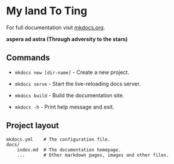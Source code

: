 # **My land To Ting**

For full documentation visit [mkdocs.org](https://www.mkdocs.org).



**aspera ad astra (Through adversity to the stars)**



## Commands

* `mkdocs new [dir-name]` - Create a new project.

* `mkdocs serve` - Start the live-reloading docs server.

* `mkdocs build` - Build the documentation site.

* `mkdocs -h` - Print help message and exit.

  

## Project layout

    mkdocs.yml    # The configuration file.
    docs/
        index.md  # The documentation homepage.
        ...       # Other markdown pages, images and other files.
